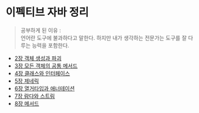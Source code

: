 # 이펙티브 자바 정리

> 공부하게 된 이유 :  
언어란 도구에 불과하다고 말한다. 하지만 내가 생각하는 전문가는 도구를 잘 다루는 능력을 포함한다.
>
- [2장 객체 생성과 파괴](https://github.com/dyparkkk/TIL/blob/main/book/이펙티브_자바/Ch02.md)
- [3장 모든 객체의 공통 메서드](https://github.com/dyparkkk/TIL/blob/main/book/이펙티브_자바/Ch03.md)
- [4장 클래스와 인터페이스](https://github.com/dyparkkk/TIL/blob/main/book/이펙티브_자바/Ch04.md)
- [5장 제네릭](https://github.com/dyparkkk/TIL/blob/main/book/이펙티브_자바/Ch05.md)
- [6장 열거타입과 애너테이션](https://github.com/dyparkkk/TIL/blob/main/book/이펙티브_자바/Ch06.md)
- [7장 람다와 스트림](https://github.com/dyparkkk/TIL/blob/main/book/이펙티브_자바/Ch07.md)
- [8장 메서드](https://github.com/dyparkkk/TIL/blob/main/book/이펙티브_자바/Ch08.md)